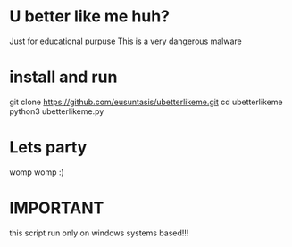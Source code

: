 # U better like me huh?
Just for educational purpuse
This is a very dangerous malware

# install and run
git clone https://github.com/eusuntasis/ubetterlikeme.git
cd ubetterlikeme
python3 ubetterlikeme.py

# Lets party
womp womp :)

# IMPORTANT
this script run only on windows systems based!!!
